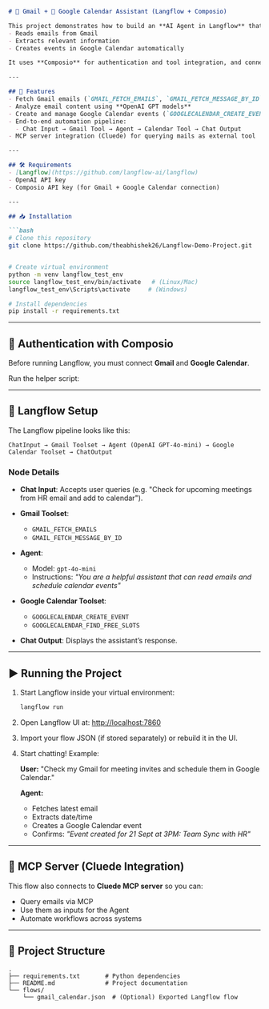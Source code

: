 ````markdown
# 📧 Gmail + 📅 Google Calendar Assistant (Langflow + Composio)

This project demonstrates how to build an **AI Agent in Langflow** that:
- Reads emails from Gmail  
- Extracts relevant information  
- Creates events in Google Calendar automatically  

It uses **Composio** for authentication and tool integration, and connects with **Cluede MCP server** as an external tool.

---

## 🚀 Features
- Fetch Gmail emails (`GMAIL_FETCH_EMAILS`, `GMAIL_FETCH_MESSAGE_BY_ID`, etc.)
- Analyze email content using **OpenAI GPT models**
- Create and manage Google Calendar events (`GOOGLECALENDAR_CREATE_EVENT`, `GOOGLECALENDAR_FIND_FREE_SLOTS`, etc.)
- End-to-end automation pipeline:
  - Chat Input → Gmail Tool → Agent → Calendar Tool → Chat Output
- MCP server integration (Cluede) for querying mails as external tool

---

## 🛠️ Requirements
- [Langflow](https://github.com/langflow-ai/langflow)
- OpenAI API key
- Composio API key (for Gmail + Google Calendar connection)

---

## 📥 Installation

```bash
# Clone this repository
git clone https://github.com/theabhishek26/Langflow-Demo-Project.git


# Create virtual environment
python -m venv langflow_test_env
source langflow_test_env/bin/activate   # (Linux/Mac)
langflow_test_env\Scripts\activate     # (Windows)

# Install dependencies
pip install -r requirements.txt
````

---

## 🔑 Authentication with Composio

Before running Langflow, you must connect **Gmail** and **Google Calendar**.

Run the helper script:


---

## 🧩 Langflow Setup

The Langflow pipeline looks like this:

```
ChatInput → Gmail Toolset → Agent (OpenAI GPT-4o-mini) → Google Calendar Toolset → ChatOutput
```

### Node Details

* **Chat Input**: Accepts user queries (e.g. "Check for upcoming meetings from HR email and add to calendar").
* **Gmail Toolset**:

  * `GMAIL_FETCH_EMAILS`
  * `GMAIL_FETCH_MESSAGE_BY_ID`
* **Agent**:

  * Model: `gpt-4o-mini`
  * Instructions: *"You are a helpful assistant that can read emails and schedule calendar events"*
* **Google Calendar Toolset**:

  * `GOOGLECALENDAR_CREATE_EVENT`
  * `GOOGLECALENDAR_FIND_FREE_SLOTS`
* **Chat Output**: Displays the assistant’s response.

---

## ▶️ Running the Project

1. Start Langflow inside your virtual environment:

   ```bash
   langflow run
   ```
2. Open Langflow UI at: [http://localhost:7860](http://localhost:7860)
3. Import your flow JSON (if stored separately) or rebuild it in the UI.
4. Start chatting! Example:

   **User:**
   "Check my Gmail for meeting invites and schedule them in Google Calendar."

   **Agent:**

   * Fetches latest email
   * Extracts date/time
   * Creates a Google Calendar event
   * Confirms: *"Event created for 21 Sept at 3PM: Team Sync with HR"*

---

## 📡 MCP Server (Cluede Integration)

This flow also connects to **Cluede MCP server** so you can:

* Query emails via MCP
* Use them as inputs for the Agent
* Automate workflows across systems

---

## 📂 Project Structure

```
.
├── requirements.txt       # Python dependencies
├── README.md              # Project documentation
└── flows/
    └── gmail_calendar.json  # (Optional) Exported Langflow flow
```

